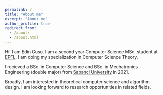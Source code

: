 ```yaml
---
permalink: /
title: "About me"
excerpt: "About me"
author_profile: true
redirect_from: 
  - /about/
  - /about.html
---
```


Hi! I am Edin Guso. I am a second year Computer Science MSc. student at [EPFL](https://www.epfl.ch/en/). I am doing my specialization in Computer Science Theory.

I recieved a BSc. in Computer Science and BSc. in Mechatronics Engineering (double major) from [Sabanci University](https://www.sabanciuniv.edu/en/) in 2021.

Broadly, I am interested in theoretical computer science and algorithm design. I am looking forward to research opportunities in related fields.